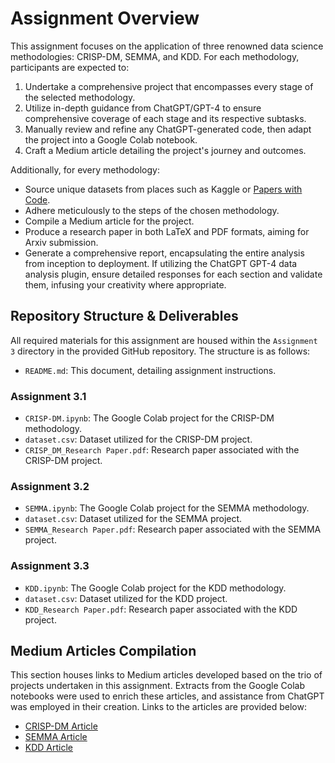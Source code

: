 # Assignment Overview

This assignment focuses on the application of three renowned data science methodologies: CRISP-DM, SEMMA, and KDD. For each methodology, participants are expected to:

1. Undertake a comprehensive project that encompasses every stage of the selected methodology.
2. Utilize in-depth guidance from ChatGPT/GPT-4 to ensure comprehensive coverage of each stage and its respective subtasks.
3. Manually review and refine any ChatGPT-generated code, then adapt the project into a Google Colab notebook.
4. Craft a Medium article detailing the project's journey and outcomes.

Additionally, for every methodology:
- Source unique datasets from places such as Kaggle or [Papers with Code](https://paperswithcode.com/datasetsLinks).
- Adhere meticulously to the steps of the chosen methodology.
- Compile a Medium article for the project.
- Produce a research paper in both LaTeX and PDF formats, aiming for Arxiv submission.
- Generate a comprehensive report, encapsulating the entire analysis from inception to deployment. If utilizing the ChatGPT GPT-4 data analysis plugin, ensure detailed responses for each section and validate them, infusing your creativity where appropriate.

## Repository Structure & Deliverables

All required materials for this assignment are housed within the `Assignment 3` directory in the provided GitHub repository. The structure is as follows:

- `README.md`: This document, detailing assignment instructions.

### Assignment 3.1
- `CRISP-DM.ipynb`: The Google Colab project for the CRISP-DM methodology.
- `dataset.csv`: Dataset utilized for the CRISP-DM project.
- `CRISP_DM_Research Paper.pdf`: Research paper associated with the CRISP-DM project.

### Assignment 3.2
- `SEMMA.ipynb`: The Google Colab project for the SEMMA methodology.
- `dataset.csv`: Dataset utilized for the SEMMA project.
- `SEMMA_Research Paper.pdf`: Research paper associated with the SEMMA project.

### Assignment 3.3
- `KDD.ipynb`: The Google Colab project for the KDD methodology.
- `dataset.csv`: Dataset utilized for the KDD project.
- `KDD_Research Paper.pdf`: Research paper associated with the KDD project.

## Medium Articles Compilation

This section houses links to Medium articles developed based on the trio of projects undertaken in this assignment. Extracts from the Google Colab notebooks were used to enrich these articles, and assistance from ChatGPT was employed in their creation. Links to the articles are provided below:

- [CRISP-DM Article](https://medium.com/@SriVinayA/unraveling-banking-data-with-the-crisp-dm-methodology-9054120d7d53)
- [SEMMA Article](https://medium.com/@SriVinayA/deciphering-the-popularity-of-spotify-songs-with-the-semma-methodology-ac377ecb6c4b)
- [KDD Article](https://medium.com/@SriVinayA/unlocking-insights-on-energys-water-footprint-a-deep-dive-with-kdd-methodology-for-eda-b6e6ff36f256)
